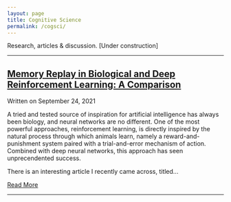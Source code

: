 ```yaml
---
layout: page
title: Cognitive Science
permalink: /cogsci/
---
```

Research, articles & discussion. [Under construction]

---
<html>
<h2><a href="https://osghaffar.github.io/cogsci/RL-and-Memory-Replay/">Memory Replay in Biological and Deep Reinforcement Learning: A Comparison</a></h2>
</html>
    
<div class="date">
    Written on September 24, 2021
</div>

A tried and tested source of inspiration for artificial intelligence has always been biology, and neural networks are no different. One of the most powerful approaches, reinforcement learning, is directly inspired by the natural process through which animals learn, namely a reward-and-punishment system paired with a trial-and-error mechanism of action. Combined with deep neural networks, this approach has seen unprecendented success.

There is an interesting article I recently came across, titled...

<html>
<a href="https://osghaffar.github.io/cogsci/RL-and-Memory-Replay/" class="read-more">Read More</a>
</html>

---
